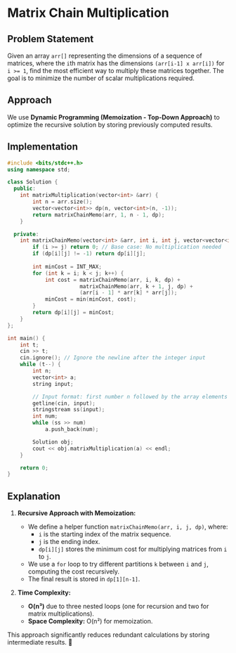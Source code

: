 # Matrix Chain Multiplication

## Problem Statement
Given an array `arr[]` representing the dimensions of a sequence of matrices, where the `i`th matrix has the dimensions `(arr[i-1] x arr[i])` for `i >= 1`, find the most efficient way to multiply these matrices together. The goal is to minimize the number of scalar multiplications required.

## Approach
We use **Dynamic Programming (Memoization - Top-Down Approach)** to optimize the recursive solution by storing previously computed results.

## Implementation

```cpp
#include <bits/stdc++.h>
using namespace std;

class Solution {
  public:
    int matrixMultiplication(vector<int> &arr) {
        int n = arr.size();
        vector<vector<int>> dp(n, vector<int>(n, -1));
        return matrixChainMemo(arr, 1, n - 1, dp);
    }

  private:
    int matrixChainMemo(vector<int> &arr, int i, int j, vector<vector<int>> &dp) {
        if (i >= j) return 0; // Base case: No multiplication needed
        if (dp[i][j] != -1) return dp[i][j];
        
        int minCost = INT_MAX;
        for (int k = i; k < j; k++) {
            int cost = matrixChainMemo(arr, i, k, dp) +
                       matrixChainMemo(arr, k + 1, j, dp) +
                       (arr[i - 1] * arr[k] * arr[j]);
            minCost = min(minCost, cost);
        }
        return dp[i][j] = minCost;
    }
};

int main() {
    int t;
    cin >> t;
    cin.ignore(); // Ignore the newline after the integer input
    while (t--) {
        int n;
        vector<int> a;
        string input;

        // Input format: first number n followed by the array elements
        getline(cin, input);
        stringstream ss(input);
        int num;
        while (ss >> num)
            a.push_back(num);

        Solution obj;
        cout << obj.matrixMultiplication(a) << endl;
    }

    return 0;
}
```

## Explanation
1. **Recursive Approach with Memoization:**  
   - We define a helper function `matrixChainMemo(arr, i, j, dp)`, where:
     - `i` is the starting index of the matrix sequence.
     - `j` is the ending index.
     - `dp[i][j]` stores the minimum cost for multiplying matrices from `i` to `j`.
   - We use a `for` loop to try different partitions `k` between `i` and `j`, computing the cost recursively.
   - The final result is stored in `dp[1][n-1]`.

2. **Time Complexity:**  
   - **O(n³)** due to three nested loops (one for recursion and two for matrix multiplications).
   - **Space Complexity:** O(n²) for memoization.

This approach significantly reduces redundant calculations by storing intermediate results. 🚀
